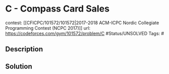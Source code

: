 # C - Compass Card Sales

contest: [[CFICPC/101572/101572|2017-2018 ACM-ICPC Nordic Collegiate Programming Contest (NCPC 2017)]]
url: https://codeforces.com/gym/101572/problem/C
#Status/UNSOLVED
Tags: #

## Description

## Solution

